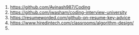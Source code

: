 1. https://github.com/Avinash987/Coding
2. https://github.com/jwasham/coding-interview-university
3. https://resumeworded.com/github-on-resume-key-advice
4. https://www.hiredintech.com/classrooms/algorithm-design/
5. 
